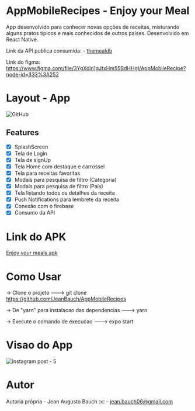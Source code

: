 # AppMobileRecipes - Enjoy your Meal
App desenvolvido para conhecer novas opções de receitas, misturando alguns pratos típicos e mais conhecidos de outros países. Desenvolvido em React Native.

Link da API publica consumida: - [themealdb](https://www.themealdb.com/api.php)

Link do figma: https://www.figma.com/file/3YgXdin1gJtxHm55BdHHgI/AppMobileRecipe?node-id=333%3A252

# Layout - App
![GitHub](https://user-images.githubusercontent.com/61170558/123004410-f0924f00-d38a-11eb-8916-d308448f5b3d.png)

## Features
- [x] SplashScreen
- [x] Tela de Login
- [x] Tela de signUp
- [x] Tela Home com destaque e carrossel
- [x] Tela para receitas favoritas
- [x] Modais para pesquisa de filtro (Categoria)
- [x] Modais para pesquisa de filtro (País)
- [x] Tela listando todos os detalhes da receita
- [x] Push Notifications para lembrete da receita
- [x] Conexão com o firebase
- [x] Consumo da API

# Link do APK

<a href="https://drive.google.com/file/d/1FkMzXIEUI22_cc8tM5BMLKz28lTy43Z9/view?usp=sharing" target="_blank"> Enjoy your meals.apk</a>

# Como Usar
-> Clone o projeto
---> git clone https://github.com/JeanBauch/AppMobileRecipes

-> De "yarn" para instalacao das dependencias
---> yarn

-> Execute o comando de execucao
---> expo start

# Visao do App

![Instagram post - 5](https://user-images.githubusercontent.com/61170558/122657091-b4ff4700-d136-11eb-9f51-fb72bf087f0c.png)


# Autor

Autoria própria - Jean Augusto Bauch
✉️  - jean.bauch06@gmail.com

